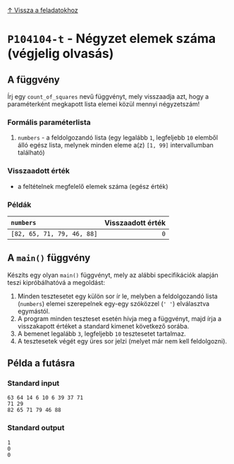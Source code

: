 
[↑ Vissza a feladatokhoz](./README.md)

# `P104104-t` - Négyzet elemek száma (végjelig olvasás)

## A függvény

Írj egy `count_of_squares` nevű függvényt, mely visszaadja azt, hogy a paraméterként megkapott lista elemei közül mennyi négyzetszám!

### Formális paraméterlista

1. `numbers` - a feldolgozandó lista (egy legalább `1`, legfeljebb `10` elemből álló egész lista, melynek minden eleme a(z) `[1, 99]` intervallumban található)

### Visszaadott érték

* a feltételnek megfelelő elemek száma (egész érték)

### Példák

| `numbers` | Visszaadott érték | 
| :--- | --: | 
| `[82, 65, 71, 79, 46, 88]` | `0` | 

## A `main()` függvény

Készíts egy olyan `main()` függvényt, mely az alábbi specifikációk alapján teszi kipróbálhatóvá a megoldást:

1. Minden tesztesetet egy külön sor ír le, melyben a feldolgozandó lista (`numbers`) elemei szerepelnek egy-egy szóközzel (`' '`) elválasztva egymástól.
1. A program minden teszteset esetén hívja meg a függvényt, majd írja a visszakapott értéket a standard kimenet következő sorába.
1. A bemenet legalább `3`, legfeljebb `10` tesztesetet tartalmaz.
1. A tesztesetek végét egy üres sor jelzi (melyet már nem kell feldolgozni).

## Példa a futásra

### Standard input

```
63 64 14 6 10 6 39 37 71
71 29
82 65 71 79 46 88

```

### Standard output

```
1
0
0
```